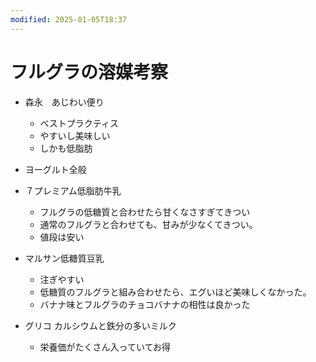 ```yaml
---
modified: 2025-01-05T18:37
---
```

# フルグラの溶媒考察

- 森永　あじわい便り
    - ベストプラクティス
    - やすいし美味しい
    - しかも低脂肪
- ヨーグルト全般

- ７プレミアム低脂肪牛乳
    - フルグラの低糖質と合わせたら甘くなさすぎてきつい
    - 通常のフルグラと合わせても、甘みが少なくてきつい。
    - 値段は安い
- マルサン低糖質豆乳
    - 注ぎやすい
    - 低糖質のフルグラと組み合わせたら、エグいほど美味しくなかった。
    - バナナ味とフルグラのチョコバナナの相性は良かった
- グリコ カルシウムと鉄分の多いミルク
    - 栄養価がたくさん入っていてお得